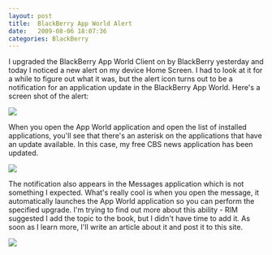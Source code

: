 ```yaml
---
layout: post
title:  BlackBerry App World Alert
date:   2009-08-06 18:07:36
categories: BlackBerry
---
```

I upgraded the BlackBerry App World Client on by BlackBerry yesterday and today I noticed a new alert on my device Home Screen. I had to look at it for a while to figure out what it was, but the alert icon turns out to be a notification for an application update in the BlackBerry App World. Here's a screen shot of the alert:

![](images/stories/appworld01.jpg)

When you open the App World application and open the list of installed applications, you'll see that there's an asterisk on the applications that have an update available. In this case, my free CBS news application has been updated.

![](images/stories/appworld02.jpg)

The notification also appears in the Messages application which is not something I expected. What's really cool is when you open the message, it automatically launches the App World application so you can perform the specified upgrade. I'm trying to find out more about this ability - RIM suggested I add the topic to the book, but I didn't have time to add it. As soon as I learn more, I'll write an article about it and post it to this site.

![](images/stories/appworld03.jpg)